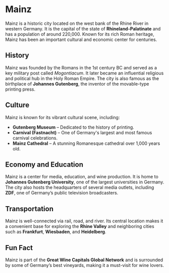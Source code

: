 # Mainz

Mainz is a historic city located on the west bank of the Rhine River in western Germany. It is the capital of the state of **Rhineland-Palatinate** and has a population of around 220,000. Known for its rich Roman heritage, Mainz has been an important cultural and economic center for centuries.

## History

Mainz was founded by the Romans in the 1st century BC and served as a key military post called *Mogontiacum*. It later became an influential religious and political hub in the Holy Roman Empire. The city is also famous as the birthplace of **Johannes Gutenberg**, the inventor of the movable-type printing press.

## Culture

Mainz is known for its vibrant cultural scene, including:

- **Gutenberg Museum** – Dedicated to the history of printing.
- **Carnival (Fastnacht)** – One of Germany's largest and most famous carnival celebrations.
- **Mainz Cathedral** – A stunning Romanesque cathedral over 1,000 years old.

## Economy and Education

Mainz is a center for media, education, and wine production. It is home to **Johannes Gutenberg University**, one of the largest universities in Germany. The city also hosts the headquarters of several media outlets, including **ZDF**, one of Germany’s public television broadcasters.

## Transportation

Mainz is well-connected via rail, road, and river. Its central location makes it a convenient base for exploring the **Rhine Valley** and neighboring cities such as **Frankfurt**, **Wiesbaden**, and **Heidelberg**.

## Fun Fact

Mainz is part of the **Great Wine Capitals Global Network** and is surrounded by some of Germany’s best vineyards, making it a must-visit for wine lovers.
